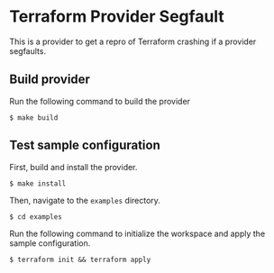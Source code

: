 # Terraform Provider Segfault

This is a provider to get a repro of Terraform crashing if a provider segfaults.

## Build provider

Run the following command to build the provider

```shell
$ make build
```

## Test sample configuration

First, build and install the provider.

```shell
$ make install
```

Then, navigate to the `examples` directory. 

```shell
$ cd examples
```

Run the following command to initialize the workspace and apply the sample configuration.

```shell
$ terraform init && terraform apply
```
